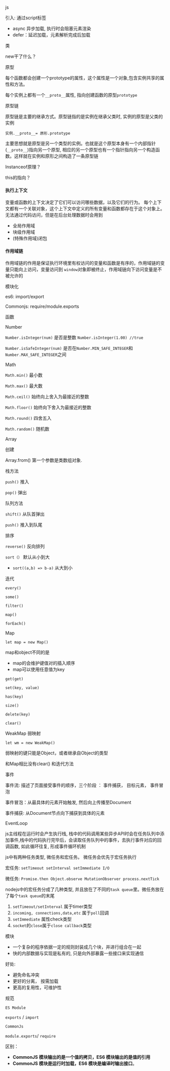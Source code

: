 js

引入: 通过script标签

+  async 异步加载, 执行时会阻塞元素渲染
+  defer：延迟加载，元素解析完成后加载

类

new干了什么？

原型

每个函数都会创建一个prototype的属性，这个属性是一个对象,包含实例共享的属性和方法。

每个实例上都有一个`__proto__`属性, 指向创建函数的原型`prototype`

原型链

原型链是主要的继承方式。原型链指的是实例在继承父类时, 实例的原型是父类的实例

`实例.__proto__= 原形.prototype`

主要思想就是原型是另一个类型的实例。也就是这个原型本身有一个内部指针(`__proto__`)指向另一个原型, 相应的另一个原型也有一个指针指向另一个构造函数。这样就在实例和原形之间构造了一条原型链

Instanceof原理？

this的指向？

#### 执行上下文

变量或函数的上下文决定了它们可以访问哪些数据，以及它们的行为。 每个上下文都有一个关联对象，这个上下文中定义的所有变量和函数都存在于这个对象上。无法通过代码访问，但是在后台处理数据时会用到

+ 全局作用域
+ 块级作用域
+ (特殊作用域)闭包

#### 作用域链

作用域链的作用是保证执行环境里有权访问的变量和函数是有序的，作用域链的变量只能向上访问，变量访问到 `window`对象即被终止，作用域链向下访问变量是不被允许的





模块化

es6: import/export

Commonjs: require/module.exports



函数



Number

`Number.isInteger(num)`  是否是整数 `Number.isInteger(1.00) //true`

`Number.isSafeInteger(num)` 是否在`Number.MIN_SAFE_INTEGER`和`Number.MAX_SAFE_INTEGER`之间

Math

`Math.min()` 最小数

`Math.max()` 最大数

`Math.ceil()` 始终向上舍入为最接近的整数

`Math.floor()` 始终向下舍入为最接近的整数

`Math.round()` 四舍五入

`Math.random()` 随机数



Array

创建

Array.from() 第一个参数是类数组对象.

栈方法

`push()` 推入

`pop()`  弹出

队列方法

`shift()` 从队首弹出

`push()`  推入到队尾

排序

`reverse()` 反向排列

`sort（）` 默认从小到大

+ `sort((a,b) => b-a)` 从大到小

迭代

`every()`

`some()`

`filter()`

`map()`

`forEach()`



Map

`let map = new Map()`

map和object不同的是

+ map的会维护键值对的插入顺序
+ map可以使用任意值为key

`get(get)`

`set(key, value)`

`has(key)`

`size()`

`delete(key)`

`clear()`



WeakMap 弱映射

`let wm = new WeakMap()`

弱映射的键只能是Object，或者继承自Object的类型

和Map相比没有clear() 和迭代方法



事件

事件流: 描述了页面接受事件的顺序，三个阶段 ： 事件捕获， 目标元素， 事件冒泡

事件冒泡：从最具体的元素开始触发, 然后向上传播至Document

事件捕获:  从Document节点向下捕获到具体的元素



EventLoop

js主线程在运行时会产生执行栈, 栈中的代码调用某些异步API时会在任务队列中添加事件,栈中的代码执行完毕后，会读取任务队列中的事件，去执行事件对应的回调函数, 如此循环往复, 形成事件循环机制

js中有两种任务类型, 微任务和宏任务。 微任务会优先于宏任务执行

宏任务: `setTimeout setInterval setImmediate I/O`

微任务: `Promise.then Object.observe MutationObserver process.nextTick`

nodejs中的宏任务分成了几种类型, 并且放在了不同的`task queue`里。微任务放在了每个`task queue`的末尾

1. `setTimeout/setInterval` 属于timer类型
2. `incoming, connections,data,etc` 属于`poll`回调
3. `setImmediate` 属性check类型
4. `socket`的`close`属于`close callback`类型



模块

+ 一个复杂的程序依据一定的规则封装成几个块，并进行组合在一起
+ 快的内部数据与实现是私有的, 只是向外部暴露一些接口来实现通信

好处:

+ 避免命名冲突
+ 更好的分离， 按需加载
+ 更高的复用性，可维护性

规范

`ES Module`

`exports` / `import`

`CommonJs`

`module.exports`/ `require`

区别：

+ **CommonJS 模块输出的是一个值的拷贝，ES6 模块输出的是值的引用**
+ **CommonJS 模块是运行时加载，ES6 模块是编译时输出接口**。

